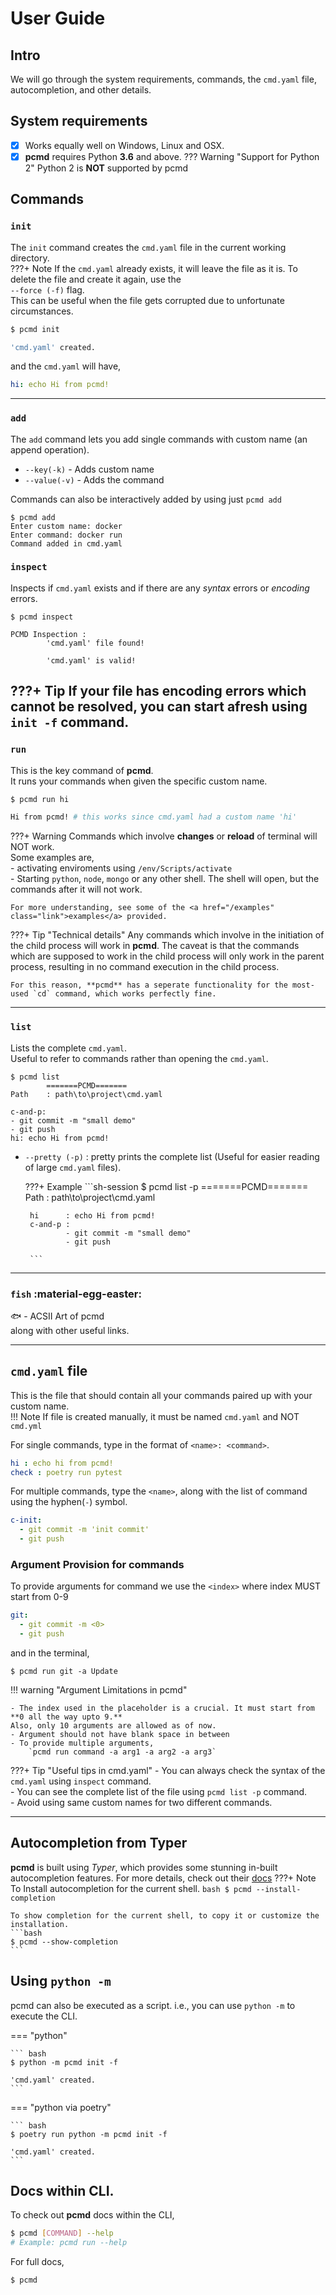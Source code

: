 # User Guide
## Intro
We will go through the system requirements, commands, the `cmd.yaml` file, autocompletion, and other details.

## System requirements
 - [x] Works equally well on Windows, Linux and OSX.
 - [x] **pcmd** requires Python **3.6** and above.
??? Warning "Support for Python 2"
    Python 2 is **NOT** supported by pcmd
## Commands
### `init`
The `init` command creates the `cmd.yaml` file in the current working directory.  
???+ Note
    If the `cmd.yaml` already exists, it will leave the file as it is.
    To delete the file and create it again, use the  
    `--force (-f)` flag.  
    This can be useful when the file gets corrupted due to unfortunate circumstances.  
```bash
$ pcmd init

'cmd.yaml' created.
```
and the `cmd.yaml` will have,
```yaml
hi: echo Hi from pcmd!
```
---

### `add`
The `add` command lets you add single commands with custom name (an append operation).  

- `--key(-k)` - Adds custom name
- `--value(-v)` - Adds the command

Commands can also be interactively added by using just ```pcmd add```
```sh-ssession
$ pcmd add
Enter custom name: docker
Enter command: docker run
Command added in cmd.yaml
```
### `inspect`
Inspects if `cmd.yaml` exists and if there are any *syntax* errors or *encoding* errors.
```sh-ssession
$ pcmd inspect

PCMD Inspection : 
        'cmd.yaml' file found!

        'cmd.yaml' is valid!

```

???+ Tip
    If your file has encoding errors which cannot be resolved, you can start afresh using `init -f` command.
---
### `run`
This is the key command of **pcmd**.  
It runs your commands when given the specific custom name.
``` bash
$ pcmd run hi

Hi from pcmd! # this works since cmd.yaml had a custom name 'hi'
```
???+ Warning
    Commands which involve **changes** or **reload** of terminal will NOT work.  
    Some examples are,  
    - activating enviroments using `/env/Scripts/activate`  
    - Starting `python`, `node`, `mongo` or any other shell. The shell will open, but the commands after it will not work.  

    For more understanding, see some of the <a href="/examples" class="link">examples</a> provided.

???+ Tip "Technical details"
    Any commands which involve in the initiation of the child process will work in **pcmd**. The caveat is that the commands which are supposed to work in the child process will only work in the parent process, resulting in no command execution in the child process.

    For this reason, **pcmd** has a seperate functionality for the most-used `cd` command, which works perfectly fine.

---
### `list`
Lists the complete `cmd.yaml`.  
Useful to refer to commands rather than opening the `cmd.yaml`.  
```sh-session
$ pcmd list
        =======PCMD=======
Path    : path\to\project\cmd.yaml

c-and-p:
- git commit -m "small demo"
- git push
hi: echo Hi from pcmd!

```

 - `--pretty (-p)` : pretty prints the complete list (Useful for easier reading of large `cmd.yaml` files).

    ???+ Example
        ```sh-session
        $ pcmd list -p
                =======PCMD=======
        Path    : path\to\project\cmd.yaml

        hi      : echo Hi from pcmd!
        c-and-p :
                - git commit -m "small demo"
                - git push

        ```
---
### `fish`  :material-egg-easter:
:fish: - ACSII Art of pcmd  
along with other useful links.

---
## `cmd.yaml` file
This is the file that should contain all your commands paired up with your custom name.  
!!! Note 
    If file is created manually, it must be named `cmd.yaml` and NOT `cmd.yml`

For single commands, type in the format of `<name>: <command>`.
```yaml title="cmd.yaml"
hi : echo hi from pcmd!
check : poetry run pytest 
```

For multiple commands, type the `<name>`, along with the list of command using the hyphen(`-`) symbol. 
```yaml title="cmd.yaml"
c-init:
  - git commit -m 'init commit'
  - git push
```
### Argument Provision for commands
To provide arguments for command we use the `<index>` where index MUST start from 0-9
```yaml title="cmd.yaml" hl_lines="2"
git:
  - git commit -m <0>
  - git push
```
and in the terminal,
```sh-session title="Terminal"
$ pcmd run git -a Update
```
!!! warning "Argument Limitations in pcmd"

    - The index used in the placeholder is a crucial. It must start from **0 all the way upto 9.**
    Also, only 10 arguments are allowed as of now.
    - Argument should not have blank space in between
    - To provide multiple arguments,
        `pcmd run command -a arg1 -a arg2 -a arg3`


???+ Tip "Useful tips in cmd.yaml"
    - You can always check the syntax of the `cmd.yaml` using `inspect` command.  
    - You can see the complete list of the file using `pcmd list -p` command.  
    - Avoid using same custom names for two different commands.

---
## Autocompletion from Typer
**pcmd** is built using *Typer*, which provides some stunning in-built autocompletion features.
For more details, check out their <a href="https://typer.tiangolo.com/tutorial/options/autocompletion/" class="link" target="_blank">docs</a>
???+ Note
    To Install autocompletion for the current shell.
    ```bash
    $ pcmd --install-completion
    ```

    To show completion for the current shell, to copy it or customize the installation.
    ```bash
    $ pcmd --show-completion
    ```

## Using `python -m`
pcmd can also be executed as a script. i.e.,
you can use `python -m` to execute the CLI.

=== "python"

    ``` bash
    $ python -m pcmd init -f

    'cmd.yaml' created.
    ```

=== "python via poetry"

    ``` bash
    $ poetry run python -m pcmd init -f

    'cmd.yaml' created.
    ```

## Docs within CLI.
To check out **pcmd** docs within the CLI,
```bash
$ pcmd [COMMAND] --help
# Example: pcmd run --help
```

For full docs,

```bash
$ pcmd 
```

